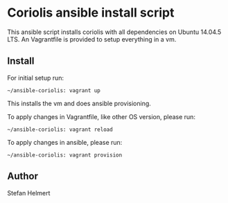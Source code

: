 
# Coriolis ansible install script

This ansible script installs coriolis with all dependencies on Ubuntu 14.04.5 LTS. An Vagrantfile is provided to setup everything in a vm.

## Install

For initial setup run:

```
~/ansible-coriolis: vagrant up
```

This installs the vm and does ansible provisioning.

To apply changes in Vagrantfile, like other OS version, please run:

```
~/ansible-coriolis: vagrant reload
```

To apply changes in ansible, please run:

```
~/ansible-coriolis: vagrant provision
```

## Author

Stefan Helmert


